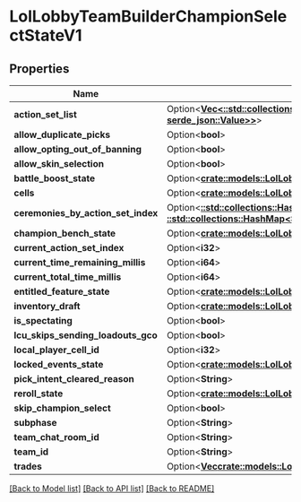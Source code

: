 # LolLobbyTeamBuilderChampionSelectStateV1

## Properties

Name | Type | Description | Notes
------------ | ------------- | ------------- | -------------
**action_set_list** | Option<[**Vec<::std::collections::HashMap<String, serde_json::Value>>**](map.md)> |  | [optional]
**allow_duplicate_picks** | Option<**bool**> |  | [optional]
**allow_opting_out_of_banning** | Option<**bool**> |  | [optional]
**allow_skin_selection** | Option<**bool**> |  | [optional]
**battle_boost_state** | Option<[**crate::models::LolLobbyTeamBuilderTeamBuilderBoostInfo**](LolLobbyTeamBuilderTeamBuilderBoostInfo.md)> |  | [optional]
**cells** | Option<[**crate::models::LolLobbyTeamBuilderCellsV1**](LolLobbyTeamBuilderCellsV1.md)> |  | [optional]
**ceremonies_by_action_set_index** | Option<[**::std::collections::HashMap<String, ::std::collections::HashMap<String, serde_json::Value>>**](map.md)> |  | [optional]
**champion_bench_state** | Option<[**crate::models::LolLobbyTeamBuilderChampionBenchStateV1**](LolLobbyTeamBuilderChampionBenchStateV1.md)> |  | [optional]
**current_action_set_index** | Option<**i32**> |  | [optional]
**current_time_remaining_millis** | Option<**i64**> |  | [optional]
**current_total_time_millis** | Option<**i64**> |  | [optional]
**entitled_feature_state** | Option<[**crate::models::LolLobbyTeamBuilderEntitledFeatureStateV1**](LolLobbyTeamBuilderEntitledFeatureStateV1.md)> |  | [optional]
**inventory_draft** | Option<[**crate::models::LolLobbyTeamBuilderTbdInventory**](LolLobbyTeamBuilderTbdInventory.md)> |  | [optional]
**is_spectating** | Option<**bool**> |  | [optional]
**lcu_skips_sending_loadouts_gco** | Option<**bool**> |  | [optional]
**local_player_cell_id** | Option<**i32**> |  | [optional]
**locked_events_state** | Option<[**crate::models::LolLobbyTeamBuilderLockedEventsStateV1**](LolLobbyTeamBuilderLockedEventsStateV1.md)> |  | [optional]
**pick_intent_cleared_reason** | Option<**String**> |  | [optional]
**reroll_state** | Option<[**crate::models::LolLobbyTeamBuilderRerollStateV1**](LolLobbyTeamBuilderRerollStateV1.md)> |  | [optional]
**skip_champion_select** | Option<**bool**> |  | [optional]
**subphase** | Option<**String**> |  | [optional]
**team_chat_room_id** | Option<**String**> |  | [optional]
**team_id** | Option<**String**> |  | [optional]
**trades** | Option<[**Vec<crate::models::LolLobbyTeamBuilderTradeV1>**](LolLobbyTeamBuilderTradeV1.md)> |  | [optional]

[[Back to Model list]](../README.md#documentation-for-models) [[Back to API list]](../README.md#documentation-for-api-endpoints) [[Back to README]](../README.md)


